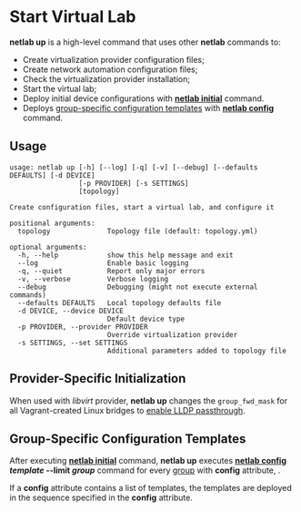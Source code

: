 # Start Virtual Lab

**netlab up** is a high-level command that uses other **netlab** commands to:

* Create virtualization provider configuration files;
* Create network automation configuration files;
* Check the virtualization provider installation;
* Start the virtual lab;
* Deploy initial device configurations with **[netlab initial](initial.md)** command.
* Deploys [group-specific configuration templates](../groups.md#custom-configuration-templates) with **[netlab config](config.md)** command.

## Usage

```text
usage: netlab up [-h] [--log] [-q] [-v] [--debug] [--defaults DEFAULTS] [-d DEVICE]
                 [-p PROVIDER] [-s SETTINGS]
                 [topology]

Create configuration files, start a virtual lab, and configure it

positional arguments:
  topology              Topology file (default: topology.yml)

optional arguments:
  -h, --help            show this help message and exit
  --log                 Enable basic logging
  -q, --quiet           Report only major errors
  -v, --verbose         Verbose logging
  --debug               Debugging (might not execute external commands)
  --defaults DEFAULTS   Local topology defaults file
  -d DEVICE, --device DEVICE
                        Default device type
  -p PROVIDER, --provider PROVIDER
                        Override virtualization provider
  -s SETTINGS, --set SETTINGS
                        Additional parameters added to topology file
```

## Provider-Specific Initialization

When used with *libvirt* provider, **netlab up** changes the `group_fwd_mask` for all Vagrant-created Linux bridges to [enable LLDP passthrough](https://blog.ipspace.net/2020/12/linux-bridge-lldp.html).

## Group-Specific Configuration Templates

After executing **[netlab initial](initial.md)** command, **netlab up** executes **[netlab config](config.md) *template* \--limit *group*** command for every [group](../groups.md) with **config** attribute, .

If a **config** attribute contains a list of templates, the templates are deployed in the sequence specified in the **config** attribute.
